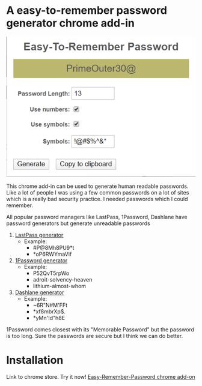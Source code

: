 # A easy-to-remember password generator chrome add-in
![enter image description here](images/readme_image1.png)

This chrome add-in can be used to generate human readable passwords. Like a lot of people I was using a few common passwords on a lot of sites which is a really bad security practice. I needed passwords which I could remember.

All popular password managers like LastPass, 1Password, Dashlane have password generators but generate unreadable passwords

 1. [LastPass generator](https://www.lastpass.com/password-generator)
	 - Example: 
		 - #P@8Mh8PU9*t
		 - *oP6RWYmaVif  	
 2. [1Password generator](https://1password.com/password-generator/)
	 - Example:
		 - P52QvT5rpWo
		 - adroit-solvency-heaven 
		 - lithium-almost-whom
 3. [Dashlane generator](https://www.dashlane.com/features/password-generator)
	 - Example:
		 - ~6R"N#M'FFt 
		 - *xf8mbrXp$.
		 - *yMn'!d"h8E

1Password comes closest with its "Memorable Password" but the password is too long. Sure the passwords are secure but I think we can do better. 

# Installation
Link to chrome store. Try it now!
<a href="https://chrome.google.com/webstore/detail/easy-to-remember-password/ghjkkmcnhfbkboghadcdemdkapnfiddp?hl=en" target="_blank">Easy-Remember-Password chrome add-on</a>

<!--stackedit_data:
eyJoaXN0b3J5IjpbLTEzMTYxNTI3MjAsLTE0MDYxMDg4OTgsMT
IxOTMyMDE5OCwtMTgyMDM5OSwxMDg1NTgwODI3LDIwNzExOTUx
MDYsODkzMzI4MTE1LDE4NTA2OTQwOTgsLTM4MTc4Mjk5MCwxOT
E5ODU5NzUzLC0yMDkzNjQ0NDU4XX0=
-->